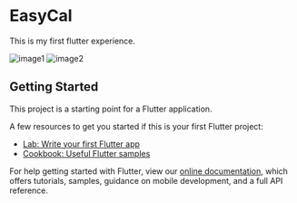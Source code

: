 # EasyCal

This is my first flutter experience.

![image1](https://user-images.githubusercontent.com/56608616/139842929-0801c201-74e1-4e1e-931a-21d5479b41bd.jpeg)
![image2](https://user-images.githubusercontent.com/56608616/139842937-01ac84db-1808-4c34-b40c-e302299fa087.jpeg)

## Getting Started

This project is a starting point for a Flutter application.


A few resources to get you started if this is your first Flutter project:

- [Lab: Write your first Flutter app](https://flutter.dev/docs/get-started/codelab)
- [Cookbook: Useful Flutter samples](https://flutter.dev/docs/cookbook)

For help getting started with Flutter, view our
[online documentation](https://flutter.dev/docs), which offers tutorials,
samples, guidance on mobile development, and a full API reference.
